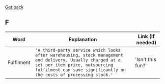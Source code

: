 [Get back](https://github.com/MrGKanev/Ecommerce-Glossary)
## F

|     Word       |        Explanation            |Link (If needed)             |
|----------------|-------------------------------|-----------------------------|
|Fulfilment        |`'A third-party service which looks after warehousing, stock management and delivery. Usually charged at a set per item price, outsourcing fulfilment can save significantly on the costs of processing stock.'`            |'Isn't this fun?'            |
